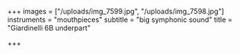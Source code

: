 +++
images = ["/uploads/img_7599.jpg", "/uploads/img_7598.jpg"]
instruments = "mouthpieces"
subtitle = "big symphonic sound"
title = "Giardinelli 6B underpart"

+++
